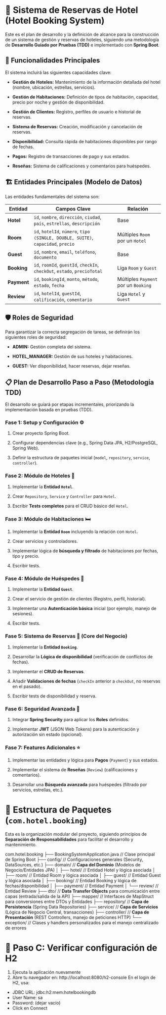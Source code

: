 # 🏨 Sistema de Reservas de Hotel (Hotel Booking System)

Este es el plan de desarrollo y la definición de alcance para la construcción de un sistema de gestión y reservas de hoteles, siguiendo una metodología de **Desarrollo Guiado por Pruebas (TDD)** e implementado con **Spring Boot**.

## 🌟 Funcionalidades Principales

El sistema incluirá las siguientes capacidades clave:

* **Gestión de Hoteles:** Mantenimiento de la información detallada del hotel (nombre, ubicación, estrellas, servicios).

* **Gestión de Habitaciones:** Definición de tipos de habitación, capacidad, precio por noche y gestión de disponibilidad.

* **Gestión de Clientes:** Registro, perfiles de usuario e historial de reservas.

* **Sistema de Reservas:** Creación, modificación y cancelación de reservas.

* **Disponibilidad:** Consulta rápida de habitaciones disponibles por rango de fechas.

* **Pagos:** Registro de transacciones de pago y sus estados.

* **Reseñas:** Sistema de calificaciones y comentarios para huéspedes.

## 🏗️ Entidades Principales (Modelo de Datos)

Las entidades fundamentales del sistema son:

| **Entidad** | **Campos Clave** | **Relación** | 
| ----- | ----- | ----- | 
| **Hotel** | `id`, `nombre`, `dirección`, `ciudad`, `país`, `estrellas`, `descripción` | Base | 
| **Room** | `id`, `hotelId`, `número`, `tipo (SINGLE, DOUBLE, SUITE)`, `capacidad`, `precio` | Múltiples `Room` por un `Hotel` | 
| **Guest** | `id`, `nombre`, `email`, `teléfono`, `documento` | Base | 
| **Booking** | `id`, `roomId`, `guestId`, `checkIn`, `checkOut`, `estado`, `precioTotal` | Liga `Room` y `Guest` | 
| **Payment** | `id`, `bookingId`, `monto`, `método`, `estado`, `fecha` | Múltiples `Payment` por un `Booking` | 
| **Review** | `id`, `hotelId`, `guestId`, `calificación`, `comentario` | Liga `Hotel` y `Guest` | 

## 🛡️ Roles de Seguridad

Para garantizar la correcta segregación de tareas, se definirán los siguientes roles de seguridad:

* **ADMIN:** Gestión completa del sistema.

* **HOTEL_MANAGER:** Gestión de sus hoteles y habitaciones.

* **GUEST:** Ver disponibilidad, hacer reservas, dejar reseñas.

## 📋 Plan de Desarrollo Paso a Paso (Metodología TDD)

El desarrollo se guiará por etapas incrementales, priorizando la implementación basada en pruebas (TDD).

### Fase 1: Setup y Configuración ⚙️

1. Crear proyecto Spring Boot.

2. Configurar dependencias clave (e.g., Spring Data JPA, H2/PostgreSQL, Spring Web).

3. Definir la estructura de paquetes inicial (`model`, `repository`, `service`, `controller`).

### Fase 2: Módulo de Hoteles 🏨

1. Implementar la **Entidad `Hotel`**.

2. Crear `Repository`, `Service` y `Controller` para `Hotel`.

3. Escribir **Tests completos** para el CRUD básico del `Hotel`.

### Fase 3: Módulo de Habitaciones 🛏️

1. Implementar la **Entidad `Room`** incluyendo la relación con `Hotel`.

2. Crear servicios y controladores.

3. Implementar lógica de **búsqueda y filtrado** de habitaciones por fechas, tipo y precio.

4. Escribir tests.

### Fase 4: Módulo de Huéspedes 👤

1. Implementar la **Entidad `Guest`**.

2. Crear el servicio de gestión de clientes (Registro, perfil, historial).

3. Implementar una **Autenticación básica** inicial (por ejemplo, manejo de sesiones).

4. Escribir tests.

### Fase 5: Sistema de Reservas 📅 (Core del Negocio)

1. Implementar la **Entidad `Booking`**.

2. Desarrollar la **Lógica de disponibilidad** (verificación de conflictos de fechas).

3. Implementar el **CRUD de Reservas**.

4. Añadir **Validaciones de fechas** (`checkIn` anterior a `checkOut`, no reservas en el pasado).

5. Escribir tests de disponibilidad y reserva.

### Fase 6: Seguridad Avanzada 🔐

1. Integrar **Spring Security** para aplicar los **Roles** definidos.

2. Implementar **JWT** (JSON Web Tokens) para la autenticación y autorización sin estado (opcional).

### Fase 7: Features Adicionales ⭐

1. Implementar las entidades y lógica para **Pagos** (`Payment`) y sus estados.

2. Implementar el sistema de **Reseñas** (`Review`) (calificaciones y comentarios).

3. Desarrollar una **Búsqueda avanzada** para huéspedes (filtrado por servicios, estrellas, etc.).


# 📂 Estructura de Paquetes (`com.hotel.booking`)

Esta es la organización modular del proyecto, siguiendo principios de **Separación de Responsabilidades** para facilitar el desarrollo y mantenimiento.

com.hotel.booking
├── BookingSystemApplication.java  // Clase principal de Spring Boot
├── config/                        // Configuraciones generales (Security, DataSources, etc.)
├── domain/                        // **Capa del Dominio** (Modelos de Negocio/Entidades JPA)
│   ├── hotel/                     // Entidad Hotel y lógica asociada
│   ├── room/                      // Entidad Room y lógica asociada
│   ├── guest/                     // Entidad Guest y lógica asociada
│   ├── booking/                   // Entidad Booking y lógica de fechas/disponibilidad
│   ├── payment/                   // Entidad Payment
│   └── review/                    // Entidad Review
├── dto/                           // **Data Transfer Objects** para comunicación entre capas (entrada/salida de la API)
├── mapper/                        // Interfaces de MapStruct para conversiones entre DTOs y Entidades
├── repository/                    // **Capa de Persistencia** (Spring Data Repositories)
├── service/                       // **Capa de Servicios** (Lógica de Negocio Central, transacciones)
├── controller/                    // **Capa de Presentación** (REST Controllers, manejo de peticiones HTTP)
└── exception/                     // Clases y handlers personalizados para el manejo centralizado de errores

# 🧪 Paso C: Verificar configuración de H2

1. Ejecuta la aplicación nuevamente
2. Abre tu navegador en: http://localhost:8080/h2-console
En el login de H2, usa:

* JDBC URL: jdbc:h2:mem:hotelbookingdb
* User Name: sa
* Password: (dejar vacío)
* Click en Connect